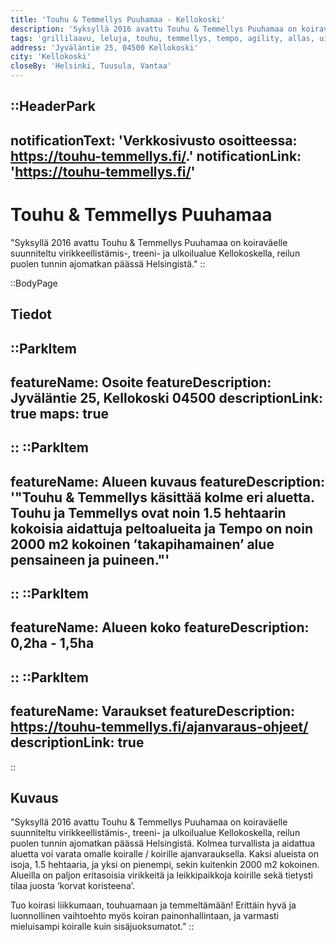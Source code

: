 ```yaml
---
title: 'Touhu & Temmellys Puuhamaa - Kellokoski'
description: 'Syksyllä 2016 avattu Touhu & Temmellys Puuhamaa on koiraväelle suunniteltu virikkeellistämis-, treeni- ja ulkoilualue Kellokoskella, reilun puolen tunnin ajomatkan päässä Helsingistä.'
tags: 'grillilaavu, leluja, touhu, temmellys, tempo, agility, allas, uinti, wc'
address: 'Jyväläntie 25, 04500 Kellokoski'
city: 'Kellokoski'
closeBy: 'Helsinki, Tuusula, Vantaa'
---
```


::HeaderPark
---
notificationText: 'Verkkosivusto osoitteessa: https://touhu-temmellys.fi/.'
notificationLink: 'https://touhu-temmellys.fi/'
---
# Touhu & Temmellys Puuhamaa
"Syksyllä 2016 avattu Touhu & Temmellys Puuhamaa on koiraväelle suunniteltu virikkeellistämis-, treeni- ja ulkoilualue Kellokoskella, reilun puolen tunnin ajomatkan päässä Helsingistä."
::

::BodyPage
## Tiedot
::ParkItem
---
featureName: Osoite
featureDescription: Jyväläntie 25, Kellokoski 04500
descriptionLink: true
maps: true
---
::
::ParkItem
---
featureName: Alueen kuvaus
featureDescription: '"Touhu & Temmellys käsittää kolme eri aluetta. Touhu ja Temmellys ovat noin 1.5 hehtaarin kokoisia aidattuja peltoalueita ja Tempo on noin 2000 m2 kokoinen ’takapihamainen’ alue pensaineen ja puineen."'
---
::
::ParkItem
---
featureName: Alueen koko
featureDescription: 0,2ha - 1,5ha
---
::
::ParkItem
---
featureName: Varaukset
featureDescription: https://touhu-temmellys.fi/ajanvaraus-ohjeet/
descriptionLink: true
---
::
## Kuvaus
"Syksyllä 2016 avattu Touhu & Temmellys Puuhamaa on koiraväelle suunniteltu virikkeellistämis-, treeni- ja ulkoilualue Kellokoskella, reilun puolen tunnin ajomatkan päässä Helsingistä. Kolmea turvallista ja aidattua aluetta voi varata omalle koiralle / koirille ajanvarauksella. Kaksi alueista on isoja, 1.5 hehtaaria, ja yksi on pienempi, sekin kuitenkin 2000 m2 kokoinen. Alueilla on paljon eritasoisia virikkeitä ja leikkipaikkoja koirille sekä tietysti tilaa juosta ’korvat koristeena’.

Tuo koirasi liikkumaan, touhuamaan ja temmeltämään! Erittäin hyvä ja luonnollinen vaihtoehto myös koiran painonhallintaan, ja varmasti mieluisampi koiralle kuin sisäjuoksumatot."
::